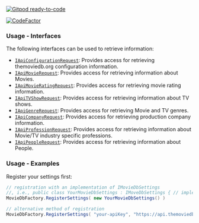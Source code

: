 [![Gitpod ready-to-code](https://img.shields.io/badge/Gitpod-ready--to--code-blue?logo=gitpod)](https://gitpod.io/#https://github.com/Nenad984/csharp-fundamentals)

[![CodeFactor](https://www.codefactor.io/repository/github/nenad984/csharp-fundamentals/badge)](https://www.codefactor.io/repository/github/nenad984/csharp-fundamentals)


### Usage - Interfaces
The following interfaces can be used to retrieve information:
* [`IApiConfigurationRequest`](DM.MovieApi/MovieDb/Configuration/IApiConfigurationRequest.cs): Provides access for retrieving themoviedb.org configuration information.
* [`IApiMovieRequest`](DM.MovieApi/MovieDb/Movies/IApiMovieRequest.cs): Provides access for retrieving information about Movies.
* [`IApiMovieRatingRequest`](DM.MovieApi/MovieDb/Certifications/IApiMovieRatingRequest.cs): Provides access for retrieving movie rating information.
* [`IApiTVShowRequest`](DM.MovieApi/MovieDb/TV/IApiTVShowRequest.cs): Provides access for retrieving information about TV shows.
* [`IApiGenreRequest`](DM.MovieApi/MovieDb/Genres/IApiGenreRequest.cs): Provides access for retrieving Movie and TV genres.
* [`IApiCompanyRequest`](DM.MovieApi/MovieDb/Companies/IApiCompanyRequest.cs): Provides access for retrieving production company information.
* [`IApiProfessionRequest`](DM.MovieApi/MovieDb/IndustryProfessions/IApiProfessionRequest.cs): Provides access for retrieving information about Movie/TV industry specific professions.
* [`IApiPeopleRequest`](DM.MovieApi/MovieDb/People/IApiPeopleRequest.cs): Provides access for retrieving information about People.

### Usage - Examples
Register your settings first:
```csharp
// registration with an implementation of IMovieDbSettings
//, i.e., public class YourMovieDbSettings : IMoveDbSettings { // implementation }
MovieDbFactory.RegisterSettings( new YourMovieDbSettings() )

// alternative method of registration
MovieDbFactory.RegisterSettings( "your-apiKey", "https://api.themoviedb.org/3/" )
```
